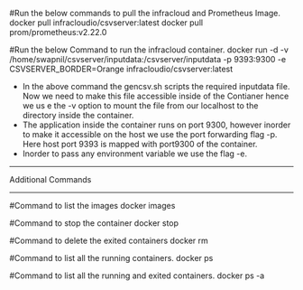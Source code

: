 #Run the below commands to pull the infracloud and Prometheus Image.
docker pull infracloudio/csvserver:latest
docker pull prom/prometheus:v2.22.0


#Run the below Command to run the infracloud container.
docker run -d -v /home/swapnil/csvserver/inputdata:/csvserver/inputdata -p 9393:9300 -e CSVSERVER_BORDER=Orange infracloudio/csvserver:latest


- In the above command the gencsv.sh scripts the required inputdata file. Now we need to make this file accessible inside of the Contianer hence we us  e the -v option to mount the file from our localhost to the directory inside the container.
- The application inside the container runs on port 9300, however inorder to make it accessible on the host we use the port forwarding flag -p.
  Here host port 9393 is mapped with port9300 of the container.
- Inorder to pass any environment variable we use the flag -e.


***********************************************************************************
Additional Commands
***********************************************************************************

#Command to list the images
docker images


#Command to stop the container
docker stop <container-id>


#Command to delete the exited containers
docker rm <container-id>


#Command to list all the running containers.
docker ps


#Command to list all the running and exited containers.
docker ps -a


